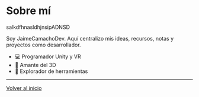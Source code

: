 # Sobre mí


salkdfhnasldhjnsipADNSD


Soy JaimeCamachoDev. Aquí centralizo mis ideas, recursos, notas y proyectos como desarrollador.

- 💻 Programador Unity y VR
- 🎨 Amante del 3D
- 🧪 Explorador de herramientas

---
[Volver al inicio](index.md)

